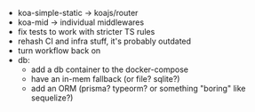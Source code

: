 * koa-simple-static -> koajs/router
* koa-mid -> individual middlewares
* fix tests to work with stricter TS rules
* rehash CI and infra stuff, it's probably outdated
* turn workflow back on
* db:
  * add a db container to the docker-compose
  * have an in-mem fallback (or file? sqlite?)
  * add an ORM (prisma? typeorm? or something "boring" like sequelize?)
